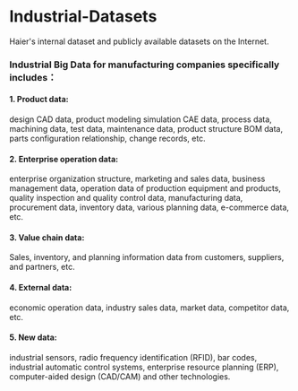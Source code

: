 # Industrial-Datasets
Haier's internal dataset and publicly available datasets on the Internet.



### Industrial Big Data for manufacturing companies specifically includes：

#### 1. Product data: 

design CAD data, product modeling simulation CAE data, process data, machining data, test data, maintenance data, product structure BOM data, parts configuration relationship, change records, etc. 

#### 2. Enterprise operation data:

enterprise organization structure, marketing and sales data, business management data, operation data of production equipment and products, quality inspection and quality control data, manufacturing data, procurement data, inventory data, various planning data, e-commerce data, etc. 

#### 3. Value chain data:

Sales, inventory, and planning information data from customers, suppliers, and partners, etc. 

#### 4. External data:

economic operation data, industry sales data, market data, competitor data, etc.

#### 5. New data:

industrial sensors, radio frequency identification (RFID), bar codes, industrial automatic control systems, enterprise resource planning (ERP), computer-aided design (CAD/CAM) and other technologies.
